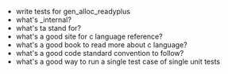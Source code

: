 - write tests for gen_alloc_readyplus
- what's _internal?
- what's ta stand for?
- what's a good site for c language reference?
- what's a good book to read more about c language?
- what's a good code standard convention to follow?
- what's a good way to run a single test case of single unit tests